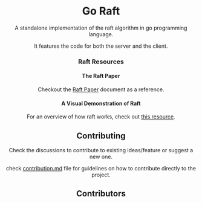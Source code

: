 
<center><h1>Go Raft</h1><center>

A standalone implementation of the raft algorithm in go programming language.

It features the code for both the server and the client.

### Raft Resources

#### The Raft Paper
Checkout the [Raft Paper](https://raft.github.io/raft.pdf) document as a reference.

#### A Visual Demonstration of Raft

For an overview of how raft works, check out [this resource](https://thesecretlivesofdata.com/raft/).

## Contributing
Check the discussions to contribute to existing ideas/feature or suggest a new one.

check [contribution.md](./CONTRIBUTION.MD) file for guidelines on how to contribute directly to the project.

## Contributors

<!-- ALL-CONTRIBUTORS-LIST:START - Do not remove or modify this section -->
<!-- prettier-ignore-start -->
<!-- markdownlint-disable -->

<!-- markdownlint-restore -->
<!-- prettier-ignore-end -->

<!-- ALL-CONTRIBUTORS-LIST:END -->
